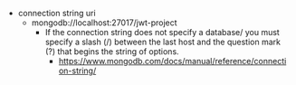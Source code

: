 - connection string uri
  - mongodb://localhost:27017/jwt-project
    - If the connection string does not specify a database/ you must specify a slash (/) between the last host and the question mark (?) that begins the string of options.
      - https://www.mongodb.com/docs/manual/reference/connection-string/
